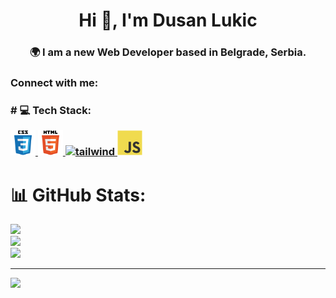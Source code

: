 <h1 align="center">Hi 👋, I'm Dusan Lukic</h1>
<h3 align="center">🌍 I am a new Web Developer based in Belgrade, Serbia.</h3>

<h3 align="left">Connect with me:</h3>
<p align="left">
</p>

<h3 align="left"># 💻 Tech Stack:
<p align="left"> <a href="https://www.w3schools.com/css/" target="_blank" rel="noreferrer"> <img src="https://raw.githubusercontent.com/devicons/devicon/master/icons/css3/css3-original-wordmark.svg" alt="css3" width="40" height="40"/> </a> <a href="https://www.w3.org/html/" target="_blank" rel="noreferrer"> <img src="https://raw.githubusercontent.com/devicons/devicon/master/icons/html5/html5-original-wordmark.svg" alt="html5" width="40" height="40"/> </a> 
</a><a href="https://tailwindcss.com/" target="_blank" rel="noreferrer"> <img src="https://www.vectorlogo.zone/logos/tailwindcss/tailwindcss-icon.svg" alt="tailwind" width="40" height="40"/> </a> 
<a href="https://developer.mozilla.org/en-US/docs/Web/JavaScript" target="_blank" rel="noreferrer"> <img src="https://raw.githubusercontent.com/devicons/devicon/master/icons/javascript/javascript-original.svg" alt="javascript" width="40" height="40"/> </a></p>

# 📊 GitHub Stats:
![](https://github-readme-stats.vercel.app/api?username=Dus4n0&theme=dark&hide_border=false&include_all_commits=false&count_private=false)<br/>
![](https://github-readme-streak-stats.herokuapp.com/?user=Dus4n0&theme=dark&hide_border=false)<br/>
![](https://github-readme-stats.vercel.app/api/top-langs/?username=Dus4n0&theme=dark&hide_border=false&include_all_commits=false&count_private=false&layout=compact)

---
[![](https://visitcount.itsvg.in/api?id=Dus4n0&icon=0&color=0)](https://visitcount.itsvg.in)

<!-- Proudly created with GPRM ( https://gprm.itsvg.in ) -->

